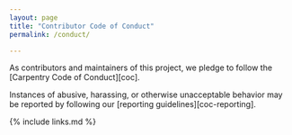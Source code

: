 ```yaml
---
layout: page
title: "Contributor Code of Conduct"
permalink: /conduct/

---
```

As contributors and maintainers of this project,
we pledge to follow the [Carpentry Code of Conduct][coc].

Instances of abusive, harassing, or otherwise unacceptable behavior
may be reported by following our [reporting guidelines][coc-reporting].

{% include links.md %}
